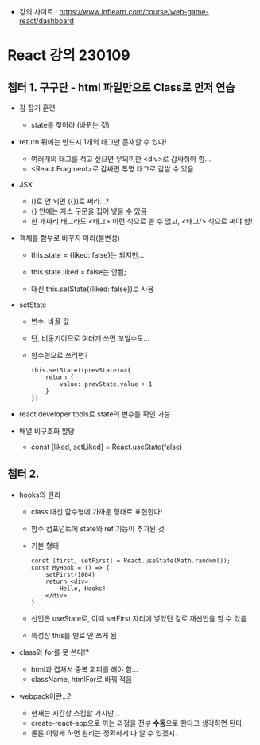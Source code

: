 - 강의 사이트 : https://www.inflearn.com/course/web-game-react/dashboard

# React 강의 230109

## 챕터 1. 구구단 - html 파일만으로 Class로 먼저 연습

- 감 잡기 훈련

  - state를 찾아라 (바뀌는 것)

- return 뒤에는 반드시 1개의 태그만 존재할 수 있다!

  - 여러개의 태그를 적고 싶으면 무의미한 \<div>로 감싸줘야 함...
  - \<React.Fragment>로 감싸면 투명 태그로 감쌀 수 있음

- JSX

  - ()로 안 되면 ({})로 써라...?
  - {} 안에는 자스 구문을 집어 넣을 수 있음
  - 한 개짜리 태그라도 <태그> 이런 식으로 쓸 수 없고, <태그/> 식으로 써야 함! 

- 객체를 함부로 바꾸지 마라(불변성)

  - this.state = {liked: false}는 되지만...
  - this.state.liked = false는 안됨;

  - 대신 this.setState({liked: false})로 사용

- setState

  - 변수: 바꿀 값

  - 단, 비동기이므로 여러개 쓰면 꼬일수도...

  - 함수형으로 쓰려면?

    ```react
    this.setState((prevState)=>{
        return {
            value: prevState.value + 1
        }
    })
    ```

- react developer tools로 state의 변수를 확인 가능

- 배열 비구조화 할당
  - const [liked, setLiked] = React.useState(false)

## 챕터 2.

- hooks의 원리

  - class 대신 함수형에 가까운 형태로 표현한다!

  - 함수 컴포넌트에 state와 ref 기능이 추가된 것

  - 기본 형태

    ```react
    const [first, setFirst] = React.useState(Math.random());
    const MyHook = () => {
        setFirst(1004)
        return <div>
            Hello, Hooks!
        </div>
    }
    ```

  - 선언은 useState로, 이때 setFirst 자리에 넣었던 걸로 재선언을 할 수 있음

  - 특성상 this를 별로 안 쓰게 됨

- class와 for를 못 쓴다!?
  - html과 겹쳐서 중복 회피를 해야 함...
  - className, htmlFor로 바꿔 적음

- webpack이란...?
  - 현재는 시간상 스킵할 거지만...
  - create-react-app으로 까는 과정을 전부 **수동**으로 한다고 생각하면 된다.
  - 물론 이렇게 하면 원리는 정확하게 다 알 수 있겠지.